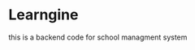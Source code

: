 # Learngine

this is a backend code for school managment system

<!-- To start this project you should have PostgreSQL app installed in your local machine  -->
<!-- Open PostgreSQL app -->
<!-- Uncomment the code in config>databse.js file to creat new database -->
<!-- Run : -->
<!-- npm install -->
<!-- npm start  -->
<!-- ---- -->
